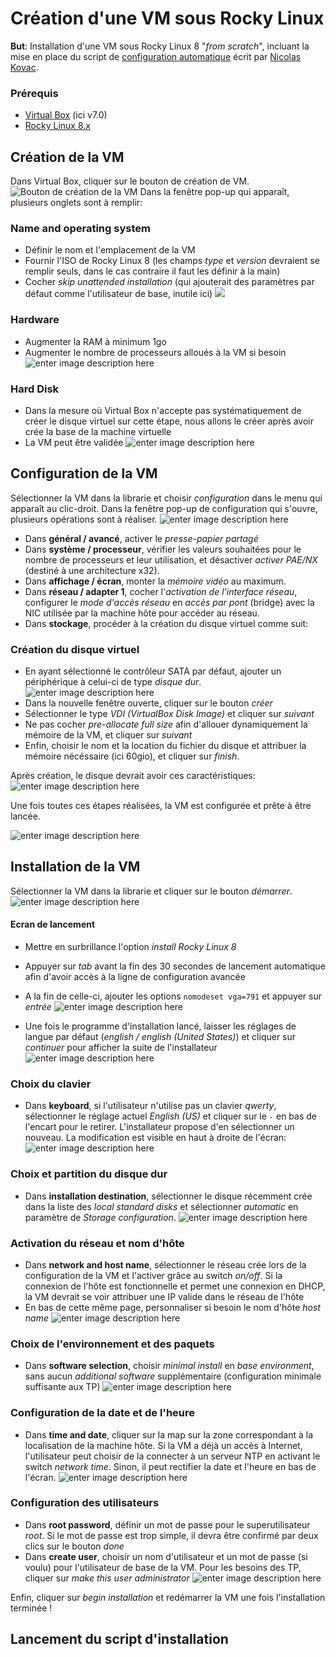 # Création d'une VM sous Rocky Linux

**But**: Installation d'une VM sous Rocky Linux 8 "_from scratch_", incluant la mise en place du script de [configuration automatique](https://gitlab.com/kikinovak/rocky-8-server) écrit par [Nicolas Kovac](https://gitlab.com/kikinovak).

### Prérequis

- [Virtual Box](https://www.virtualbox.org/wiki/Downloads) (ici v7.0)
- [Rocky Linux 8.x](https://rockylinux.org/fr/download)

## Création de la VM

Dans Virtual Box, cliquer sur le bouton de création de VM.
![Bouton de création de la VM](https://i.postimg.cc/8kF7JXTt/nouveau.png)
Dans la fenêtre pop-up qui apparaît, plusieurs onglets sont à remplir:

### Name and operating system

- Définir le nom et l'emplacement de la VM
- Fournir l'ISO de Rocky Linux 8 (les champs _type_ et _version_ devraient se remplir seuls, dans le cas contraire il faut les définir à la main)
- Cocher _skip unattended installation_ (qui ajouterait des paramètres par défaut comme l'utilisateur de base, inutile ici)
  ![](https://i.postimg.cc/TwJCr2jv/1.png)

### Hardware

- Augmenter la RAM à minimum 1go
- Augmenter le nombre de processeurs alloués à la VM si besoin
  ![enter image description here](https://i.postimg.cc/rFmQrkK7/1.png)

### Hard Disk

- Dans la mesure où Virtual Box n'accepte pas systématiquement de créer le disque virtuel sur cette étape, nous allons le créer après avoir crée la base de la machine virtuelle
- La VM peut être validée
  ![enter image description here](https://i.postimg.cc/wjR2wQ5V/1.png)

## Configuration de la VM

Sélectionner la VM dans la librarie et choisir _configuration_ dans le menu qui apparaît au clic-droit. Dans la fenêtre pop-up de configuration qui s'ouvre, plusieurs opérations sont à réaliser.
![enter image description here](https://i.postimg.cc/L5Z5c5xr/Capture-d-cran-2023-11-26-010430.png)

- Dans **général / avancé**, activer le _presse-papier partagé_
- Dans **système / processeur**, vérifier les valeurs souhaitées pour le nombre de processeurs et leur utilisation, et désactiver _activer PAE/NX_ (destiné à une architecture x32).
- Dans **affichage / écran**, monter la _mémoire vidéo_ au maximum.
- Dans **réseau / adapter 1**, cocher l'_activation de l'interface réseau_, configurer le _mode d'accès réseau_ en _accès par pont_ (bridge) avec la NIC utilisée par la machine hôte pour accéder au réseau.
- Dans **stockage**, procéder à la création du disque virtuel comme suit:

### Création du disque virtuel

- En ayant sélectionné le contrôleur SATA par défaut, ajouter un périphérique à celui-ci de type _disque dur_.
  ![enter image description here](https://i.postimg.cc/9XxsS1T5/1.png)
- Dans la nouvelle fenêtre ouverte, cliquer sur le bouton _créer_
- Sélectionner le type _VDI (VirtualBox Disk Image)_ et cliquer sur _suivant_
- Ne pas cocher _pre-allocate full size_ afin d'allouer dynamiquement la mémoire de la VM, et cliquer sur _suivant_
- Enfin, choisir le nom et la location du fichier du disque et attribuer la mémoire nécéssaire (ici 60gio), et cliquer sur _finish_.

Après création, le disque devrait avoir ces caractéristiques:
![enter image description here](https://i.postimg.cc/cLWjtjG3/Capture-d-cran-2023-11-26-012805.png)

Une fois toutes ces étapes réalisées, la VM est configurée et prête à être lancée.

![enter image description here](https://i.postimg.cc/tJhkXqTM/Capture-d-cran-2023-11-26-013100.png)

## Installation de la VM

Sélectionner la VM dans la librarie et cliquer sur le bouton _démarrer_.![enter image description here](https://i.postimg.cc/GhdJF19b/1.png)

#### Ecran de lancement

- Mettre en surbrillance l'option _install Rocky Linux 8_
- Appuyer sur _tab_ avant la fin des 30 secondes de lancement automatique afin d'avoir accès à la ligne de configuration avancée
- A la fin de celle-ci, ajouter les options `nomodeset vga=791` et appuyer sur _entrée_
  ![enter image description here](https://i.postimg.cc/qgVFLDt9/1.png)

- Une fois le programme d'installation lancé, laisser les réglages de langue par défaut (_english / english (United States)_) et cliquer sur _continuer_ pour afficher la suite de l'installateur
  ![enter image description here](https://i.postimg.cc/wBqj20Ly/1.png)

### Choix du clavier

- Dans **keyboard**, si l'utilisateur n'utilise pas un clavier _qwerty_, sélectionner le réglage actuel _English (US)_ et cliquer sur le `-` en bas de l'encart pour le retirer. L'installateur propose d'en sélectionner un nouveau. La modification est visible en haut à droite de l'écran:
  ![enter image description here](https://i.postimg.cc/xTGkPkhZ/Capture-d-cran-2023-11-26-015220.png)

### Choix et partition du disque dur

- Dans **installation destination**, sélectionner le disque récemment crée dans la liste des _local standard disks_ et sélectionner _automatic_ en paramètre de _Storage configuration_.
  ![enter image description here](https://i.postimg.cc/fTv7P8k7/1.png)

### Activation du réseau et nom d'hôte

- Dans **network and host name**, sélectionner le réseau crée lors de la configuration de la VM et l'activer grâce au switch _on/off_. Si la connexion de l'hôte est fonctionnelle et permet une connexion en DHCP, la VM devrait se voir attribuer une IP valide dans le réseau de l'hôte
- En bas de cette même page, personnaliser si besoin le nom d'hôte _host name_
  ![enter image description here](https://i.postimg.cc/13tWckMV/1.png)

### Choix de l'environnement et des paquets

- Dans **software selection**, choisir _minimal install_ en _base environment_, sans aucun _additional software_ supplémentaire (configuration minimale suffisante aux TP)
  ![enter image description here](https://i.postimg.cc/85JcRzfX/1.png)

### Configuration de la date et de l'heure

- Dans **time and date**, cliquer sur la map sur la zone correspondant à la localisation de la machine hôte. Si la VM a déjà un accès à Internet, l'utilisateur peut choisir de la connecter à un serveur NTP en activant le switch _network time_. Sinon, il peut rectifier la date et l'heure en bas de l'écran.
  ![enter image description here](https://i.postimg.cc/RFS5ms47/1.png)

### Configuration des utilisateurs

- Dans **root password**, définir un mot de passe pour le superutilisateur _root_. Si le mot de passe est trop simple, il devra être confirmé par deux clics sur le bouton _done_
- Dans **create user**, choisir un nom d'utilisateur et un mot de passe (si voulu) pour l'utilisateur de base de la VM. Pour les besoins des TP, cliquer sur _make this user administrator_
  ![enter image description here](https://i.postimg.cc/ryC6sLKS/1.png)

Enfin, cliquer sur _begin installation_ et redémarrer la VM une fois l'installation terminée !

## Lancement du script d'installation
